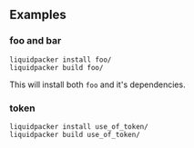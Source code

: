 ## Examples

### foo and bar
```
liquidpacker install foo/
liquidpacker build foo/
```
This will install both `foo` and it's dependencies.

### token
```
liquidpacker install use_of_token/
liquidpacker build use_of_token/
```